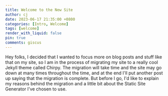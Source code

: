 ```yaml
---
title: Welcome to the New Site
author: cj
date: 2023-06-17 21:35:00 +0800
categories: [Intro, Welcome]
tags: [welcome]
render_with_liquid: false
pin: true
comments: giscus
---
```


Hey folks, I decided that I wanted to focus more on blog posts and stuff like that on my site, so I am in the process of migrating my site to a really cool Jekyll theme called Chirpy. The migration will take time and the site may go down at many times throughout the time, and at the end I'll put another post up saying that the migration is complete. But before I go, I'd like to explain my reasons behind the migration and a little bit about the Static Site Generator I've chosen to use.
